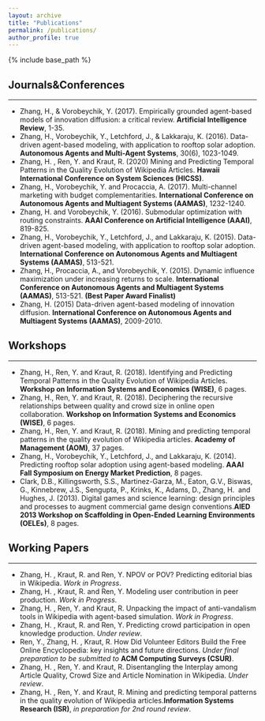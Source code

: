 ```yaml
---
layout: archive
title: "Publications"
permalink: /publications/
author_profile: true
---
```


{% include base_path %}

## Journals&Conferences
---
* Zhang, H., & Vorobeychik, Y. (2017). Empirically grounded agent-based models of innovation diffusion: a critical review. **Artificial Intelligence Review**, 1-35.
* Zhang, H., Vorobeychik, Y., Letchford, J., & Lakkaraju, K. (2016). Data-driven agent-based modeling, with application to rooftop solar adoption. **Autonomous Agents and Multi-Agent Systems**, 30(6), 1023-1049.
* Zhang, H. ​, Ren, Y. and Kraut, R. (2020) Mining and Predicting Temporal Patterns in the Quality Evolution of Wikipedia Articles. **Hawaii International Conference on System Sciences (HICSS)**.
* Zhang, H., Vorobeychik, Y. and Procaccia, A. (2017). Multi-channel marketing with budget complementarities. **International Conference on Autonomous Agents and Multiagent Systems (AAMAS)**, 1232-1240.
* Zhang, H. and Vorobeychik, Y. (2016). Submodular optimization with routing constraints. **AAAI Conference on Artificial Intelligence (AAAI)**, 819-825.
* Zhang, H., Vorobeychik, Y., Letchford, J., and Lakkaraju, K. (2015). Data-driven agent-based modeling, with application to rooftop solar adoption. **International Conference on Autonomous Agents and Multiagent Systems (AAMAS)**, 513-521.
* Zhang, H., Procaccia, A., and Vorobeychik, Y. (2015). Dynamic influence maximization under increasing returns to scale. **International Conference on Autonomous Agents and Multiagent Systems (AAMAS)**, 513-521. **(Best Paper Award Finalist)**
* Zhang, H. (2015) Data-driven agent-based modeling of innovation diffusion. **International Conference on Autonomous Agents and Multiagent Systems (AAMAS)**, 2009-2010.

## Workshops
---
* Zhang, H., Ren, Y. and Kraut, R. (2018). Identifying and Predicting Temporal Patterns in the Quality Evolution of Wikipedia Articles. **Workshop on Information Systems and Economics (WISE)**, 6 pages.
* Zhang, H., Ren, Y. and Kraut, R. (2018). Deciphering the recursive relationships between quality and crowd size in online open collaboration. **Workshop on Information Systems and Economics (WISE)**, 6 pages.
* Zhang, H., Ren, Y. and Kraut, R. (2018). Mining and predicting temporal patterns in the quality evolution of Wikipedia articles. **Academy of Management (AOM)**, 37 pages.
* Zhang, H., Vorobeychik, Y., Letchford, J., and Lakkaraju, K. (2014). Predicting rooftop solar adoption using agent-based modeling. **AAAI Fall Symposium on Energy Market Prediction**, 8 pages.
* Clark, D.B., Killingsworth, S.S., Martinez-Garza, M., Eaton, G.V., Biswas, G., Kinnebrew, J.S., Sengupta, P., Krinks, K., Adams, D., ​Zhang, H. ​ and Hughes, J. (2013). Digital games and science learning: design principles and processes to augment commercial game design conventions. **​AIED 2013 Workshop on Scaffolding in Open-Ended Learning Environments (OELEs)**​, 8 pages.

## Working Papers
---
* Zhang, H. ​, Kraut, R. and Ren, Y. NPOV or POV? Predicting editorial bias in Wikipedia. _Work in Progress_.
* Zhang, H. ​, Kraut, R. and Ren, Y. Modeling user contribution in peer production. ​_Work in Progress_.
* Zhang, H. ​, Ren, Y. and Kraut, R. Unpacking the impact of anti-vandalism tools in Wikipedia with agent-based simulation. ​_Work in Progress_​.
* Zhang, H. ​, Kraut, R. and Ren, Y. Predicting crowd participation in open knowledge production. _Under ​​review_.
* Ren, Y., ​Zhang, H. ​, Kraut, R. How Did Volunteer Editors Build the Free Online Encyclopedia: key insights and future directions. _Under final preparation to be submitted to_ **ACM Computing Surveys (CSUR)**.
* Zhang, H. ​, Ren, Y. and Kraut, R. Disentangling the Interplay among Article Quality, Crowd Size and Article Nomination in Wikipedia. _Under ​ ​review_.
* Zhang, H. ​, Ren, Y. and Kraut, R. Mining and predicting temporal patterns in the quality evolution of Wikipedia articles. ​**Information Systems Research (ISR​)**​, _in preparation for 2nd round review_.



